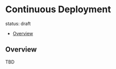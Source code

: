 # Continuous Deployment
status: draft

<!-- START doctoc generated TOC please keep comment here to allow auto update -->
<!-- DON'T EDIT THIS SECTION, INSTEAD RE-RUN doctoc TO UPDATE -->

- [Overview](#overview)

<!-- END doctoc generated TOC please keep comment here to allow auto update -->

## Overview
TBD
